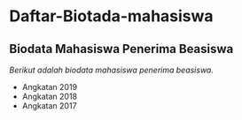 Daftar-Biotada-mahasiswa
==
Biodata Mahasiswa Penerima Beasiswa
--
*Berikut adalah biodata mahasiswa penerima beasiswa.*
- Angkatan 2019
- Angkatan 2018
- Angkatan 2017
